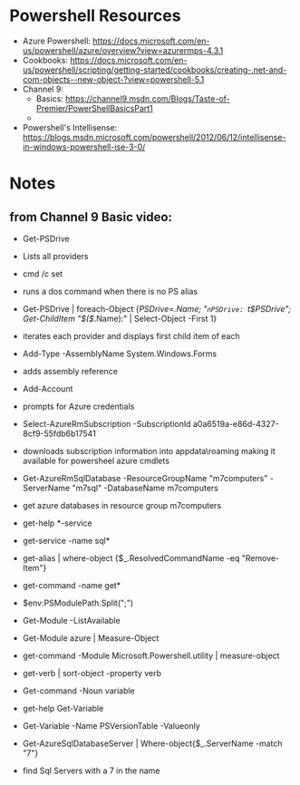 # Powershell Resources
* Azure Powershell: https://docs.microsoft.com/en-us/powershell/azure/overview?view=azurermps-4.3.1
* Cookbooks: https://docs.microsoft.com/en-us/powershell/scripting/getting-started/cookbooks/creating-.net-and-com-objects--new-object-?view=powershell-5.1
* Channel 9:
  * Basics: https://channel9.msdn.com/Blogs/Taste-of-Premier/PowerShellBasicsPart1
  * 
* Powershell's Intellisense: https://blogs.msdn.microsoft.com/powershell/2012/06/12/intellisense-in-windows-powershell-ise-3-0/


# Notes
## from Channel 9 Basic video:
*  Get-PSDrive
  * Lists all providers
*  cmd /c set
  * runs a dos command when there is no PS alias
*  Get-PSDrive | foreach-Object {$PSDrive=$_.Name; "`nPSDrive: `t$PSDrive"; Get-ChildItem "$($_.Name):" | Select-Object -First 1}
  * iterates each provider and displays first child item of each
*  Add-Type -AssemblyName System.Windows.Forms
  * adds assembly reference
*  Add-Account
  * prompts for Azure credentials
*  Select-AzureRmSubscription -SubscriptionId a0a6519a-e86d-4327-8cf9-55fdb6b17541
  * downloads subscription information into appdata\roaming making it available for powersheel azure cmdlets
*  Get-AzureRmSqlDatabase -ResourceGroupName "m7computers" -ServerName "m7sql" -DatabaseName m7computers
  * get azure databases in resource group m7computers


*  get-help *-service

*  get-service -name sql*

*  get-alias | where-object {$_.ResolvedCommandName -eq "Remove-Item"}

*  get-command -name get*

*  $env:PSModulePath.Split(";")

*  Get-Module -ListAvailable

*  Get-Module azure | Measure-Object

*  get-command -Module Microsoft.Powershell.utility | measure-object

*  get-verb | sort-object -property verb

*  Get-command -Noun variable

*  get-help Get-Variable

*  Get-Variable -Name PSVersionTable -Valueonly

*  Get-AzureSqlDatabaseServer | Where-object{$_.ServerName -match "7"}
  * find Sql Servers with a 7 in the name

